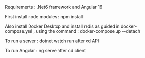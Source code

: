 Requirements : .Net6 framework and Angular 16

First install node modules :  npm install

Also install Docker Desktop  and install redis as guided in docker-compose.yml , using the command : docker-compose up --detach

To run a server : dotnet watch run after cd API

To run Angular : ng serve after cd client
